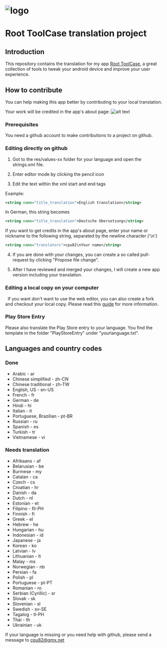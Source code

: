 # ![logo](http://i.imgur.com/jFiaPZd.png)
# Root ToolCase translation project

## Introduction

This repository contains the translation for my app [Root ToolCase](https://play.google.com/store/apps/details?id=com.cpu82.roottoolcase), a great collection of tools to tweak your android device and improve your user experience.

## How to contribute

You can help making this app better by contributing to your local translation.

Your work will be credited in the app's about page:
![alt text](http://i.imgur.com/oUa0sp3.png)

### Prerequisites

You need a github account to make contributions to a project on github.

### Editing directly on github

1. Got to the res/values-xx folder for your language and open the strings.xml file.

2. Enter editor mode by clicking the pencil icon

3. Edit the text within the xml start and end tags

Example:
```xml
<string name="title_translation">English translation</string>
```
In German, this string becomes
```xml
<string name="title_translation">Deutsche Übersetzung</string>
```
If you want to get credits in the app's about page, enter your name or nickname to the following string, separated by the newline character ('\n')
```xml
<string name="translators">cpu82\nYour name</string>
```

4. If you are done with your changes, you can create a so called pull-request by clicking "Propose file change".

5. After I have reviewed and merged your changes, I will create a new app version including your translation.

### Editing a local copy on your computer
 
If you want don't want to use the web editor, you can also create a fork and checkout your local copy.
Please read this [guide](https://guides.github.com/activities/forking/) for more information.

### Play Store Entry

Please also translate the Play Store entry to your language.
You find the template in the folder "PlayStoreEntry" under "yourlanguage.txt".

## Languages and country codes

### Done
* Arabic - ar
* Chinese simplified - zh-CN
* Chinese traditional - zh-TW
* English, US - en-US
* French - fr
* German - de
* Hindi - hi
* Italian - it
* Portuguese, Brazilian - pt-BR
* Russian - ru
* Spanish - es
* Turkish - tr
* Vietnamese - vi

### Needs translation
* Afrikaans - af
* Belarusian - be
* Burmese - my
* Catalan - ca
* Czech - cs
* Croatian - hr
* Danish - da
* Dutch - nl
* Estonian - et
* Filipino - fil-PH
* Finnish - fi
* Greek - el
* Hebrew - he
* Hungarian - hu
* Indonesian - id
* Japanese - ja
* Korean - ko
* Latvian - lv
* Lithuanian - lt
* Malay - ms
* Norwegian - nb
* Persian - fa
* Polish - pl
* Portuguese - pt-PT
* Romanian - ro
* Serbian (Cyrillic) - sr
* Slovak - sk
* Slovenian - sl
* Swedish - sv-SE
* Tagalog - tl-PH
* Thai - th
* Ukrainian - uk


If your language is missing or you need help with github, please send a message to cpu82@gmx.net
